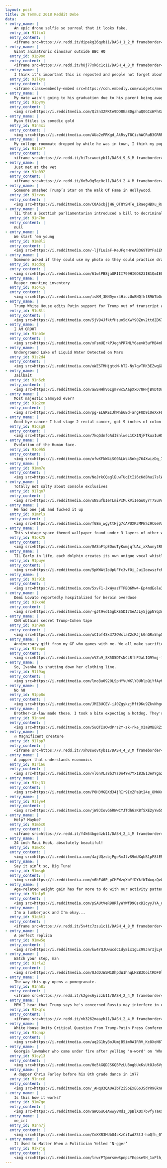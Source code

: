```yaml
---
layout: post
title: 26 Temmuz 2018 Reddit Debe
data:
- entry_name: |
    An epic drone selfie so surreal that it looks fake.
  entry_id: 91lin1
  entry_content: |
    <iframe src=https://v.redd.it/dipakg26qyb11/DASH_1_2_M frameborder=0></iframe>
- entry_name: |
    Giant animatronic dinosaur outside BBC HQ
  entry_id: 91p9oo
  entry_content: |
    <iframe src=https://v.redd.it/h8j77xk6c1c11/DASH_4_8_M frameborder=0></iframe>
- entry_name: |
    I think it’s important this is reposted and people not forget about the bullshit that is your “bought and paid for” news station.
  entry_id: 91lkys
  entry_content: |
    <iframe class=embedly-embed src=https://cdn.embedly.com/widgets/media.html?src=https%3A%2F%2Fwww.youtube.com%2Fembed%2FhWLjYJ4BzvI%3Ffeature%3Doembed&url=http%3A%2F%2Fwww.youtube.com%2Fwatch%3Fv%3DhWLjYJ4BzvI&image=https%3A%2F%2Fi.ytimg.com%2Fvi%2FhWLjYJ4BzvI%2Fhqdefault.jpg&key=522baf40bd3911e08d854040d3dc5c07&type=text%2Fhtml&schema=youtube width=600 height=338 scrolling=no frameborder=0 allow=autoplay; fullscreen allowfullscreen=true></iframe>
- entry_name: |
    My mate wasn't going to his graduation due to his parent being away. So we took a budget graduation photo and stepped in as mum and dad
  entry_id: 91pymy
  entry_content: |
    <img src=https://i.redditmedia.com/QiSn32FKte9DD8Ea8DgahuQ0GCxWFhXa8UVX3mnLD9A.jpg?s=d0d59f65beccba36be0c6ee00545a861 frameborder=0>
- entry_name: |
    Ryan Stiles is comedic gold
  entry_id: 91n4xi
  entry_content: |
    <img src=https://i.redditmedia.com/AUa2eFRKgd_AkRsyT8CizhWCRuB3GRRN6usXCdvtm-o.jpg?s=83c7388745b130be02ee239e927227bb frameborder=0>
- entry_name: |
    My college roommate dropped by while he was in town, I think my pupper remembered her old roomie
  entry_id: 91l5r7
  entry_content: |
    <iframe src=https://v.redd.it/hi7scwueiyb11/DASH_9_6_M frameborder=0></iframe>
- entry_name: |
    Just met at the vet
  entry_id: 91o092
  entry_content: |
    <iframe src=https://v.redd.it/6o5w9g5qc0c11/DASH_2_4_M frameborder=0></iframe>
- entry_name: |
    Someone smashed Trump’s Star on the Walk Of Fame in Hollywood.
  entry_id: 91rvus
  entry_content: |
    <img src=https://i.redditmedia.com/C0A6cbjjH6_QTQYSMTe_1RaegHBXu_RsIVL3lrK6VVQ.jpg?s=23654a89fa0f2603047d3936fe798a49 frameborder=0>
- entry_name: |
    TIL that a Scottish parliamentarian introduced a bill to decriminalize homosexuality in England after his gay brother killed himself. It passed. He wrote another bill to protect badgers. It failed. When asked why the latter didn’t pass, he snorted “There are not many badgers in the House of Lords.”
  entry_id: 91n7bn
  entry_content: |
    null
- entry_name: |
    We start ‘em young
  entry_id: 91m8li
  entry_content: |
    <img src=https://i.redditmedia.com/-ljTLuiaF-KeUFqrHreAB3G9T8YFaiEMLGBTELP0dGk.jpg?s=9181b221f9b9a4b47e04b3c5d69967c6 frameborder=0>
- entry_name: |
    Someone asked if they could use my photo so they could practice drawing action shots and this is the amazing result.
  entry_id: 91qdcg
  entry_content: |
    <img src=https://i.redditmedia.com/61wlPB8jaURIII799HIGOS23IB1QmIE8HxJJlIWKZFY.jpg?s=979278877bd7bc7d34e9f4e5fe6b04b5 frameborder=0>
- entry_name: |
    Reaper counting inventory
  entry_id: 91o41y
  entry_content: |
    <img src=https://i.redditmedia.com/isKM_3KNDymr4HiczUuBNQfkf89W7bGrbJ-t-DVQQbc.gif?fm=jpg&s=9cafc7ab402acdba3d37337cc29ce210 frameborder=0>
- entry_name: |
    Trump White House edits Putin support for Trump out of transcript and video
  entry_id: 91o8lt
  entry_content: |
    <img src=https://i.redditmedia.com/5jV94JfktfHsuo5dXwY90Znv2ttdZBK7lGyG98LuL6s.jpg?s=24472bd242704174756046b62496da0c frameborder=0>
- entry_name: |
    I AM GROOT
  entry_id: 91nb3e
  entry_content: |
    <img src=https://i.redditmedia.com/xFsmUErkPJeghPR7MLY6aevW3ufMB4mkr8nm3rFVIOo.jpg?s=0344ac81a10d97ec11e4d8b1e27e4741 frameborder=0>
- entry_name: |
    Underground Lake of Liquid Water Detected on Mars
  entry_id: 91s2d4
  entry_content: |
    <img src=https://i.redditmedia.com/oWZSTMHjgtcM-hT2-Ny7qvTRK3EZwqGXaZe0XdBdYZQ.jpg?s=6508c842f828b384b39d84258077ab97 frameborder=0>
- entry_name: |
    Jailbait
  entry_id: 91n6zb
  entry_content: |
    <img src=https://i.redditmedia.com/awSHHkV6Igm7wc5AapXxD78HHjBVDtOr3JvsYvYNKv8.jpg?s=d69faa6b1c00d9576bcd0b87808db3db frameborder=0>
- entry_name: |
    Most majestic Samoyed ever?
  entry_id: 91q2xn
  entry_content: |
    <img src=https://i.redditmedia.com/pg-ELGKEIJhMnb6Ed-angFUD9iUeXxFLiXiYkW680_s.jpg?s=06a6ce0d47bfc41e5912aa1b81bc7971 frameborder=0>
- entry_name: |
    Good bye cancer I had stage 2 rectal cancer, got 9 inches of colon removed and near by lymph nodes. 1/10 do not recommend cancer it's a pain in my ass.
  entry_id: 91qsg8
  entry_content: |
    <img src=https://i.redditmedia.com/7kqGdnfoAdIEnlweL1CX1NjFTkuaIuHSQGCt695NfL0.jpg?s=6298cbdfdfc1fc3a660a29bc2e5d7680 frameborder=0>
- entry_name: |
    Evolution of the Human face.
  entry_id: 91o9h5
  entry_content: |
    <img src=https://i.redditmedia.com/ofwXFkW4iSG0ALWs45nkg764XwizDq_7RVlI7-5tu-E.gif?fm=jpg&s=c23b5b5c6371b838934da0c693ef967c frameborder=0>
- entry_name: |
  entry_id: 91mm7e
  entry_content: |
    <img src=https://i.redditmedia.com/NoJrkCQaglEuwTUqItIi6cKdBhui7slW0rgdIclbASw.jpg?s=1a033cd12cfe9cd0f6919e35be26a2cd frameborder=0>
- entry_name: |
    Totally not salty about console exclusives
  entry_id: 91lqn7
  entry_content: |
    <img src=https://i.redditmedia.com/uNSufbIeTLmiPxMukViIeGu0yrT7SuVo72v-FROGJkM.png?s=e71296abef522387687360aaa2672bde frameborder=0>
- entry_name: |
    He had one job and fucked it up
  entry_id: 91mrls
  entry_content: |
    <img src=https://i.redditmedia.com/fG8m_wgyttHjg7cAPUXK3MPWaz9C6eVxliRgnWXsVdc.jpg?s=4a03e416a188aefb1ef0810dc0171f6c frameborder=0>
- entry_name: |
    This vintage space themed wallpaper found under 3 layers of other wallpaper in an old farm house.
  entry_id: 91ok75
  entry_content: |
    <img src=https://i.redditmedia.com/8ASaFtpEOouTyKwmjqfUAc_xXAunytR8npQ51NOTrso.jpg?s=de6915ccddf2289d43e8600d871f1fd2 frameborder=0>
- entry_name: |
    TIL Early in life, each dolphin creates its own unique vocal whistle that gives it an individual identity. Because each whistle is unique, dolphins are able to call to each other by mimicking the whistle of a dolphin they want to communicate with. It's the equivalent of calling each other by name.
  entry_id: 91puye
  entry_content: |
    <img src=https://i.redditmedia.com/5pKWAtIoUpUFfc3vfOi_JuiIoewszfcNltVctR7rtXM.jpg?s=8c262b93df4f7f3d7ef619d63d633626 frameborder=0>
- entry_name: |
  entry_id: 91r91b
  entry_content: |
    <img src=https://i.redditmedia.com/5xvF1-JxWyazTTPBQ6Mw4-Ep4mdEele3n6d3a6miY1A.jpg?s=2bd3bbefd23d1ed5eada12dd804e27e8 frameborder=0>
- entry_name: |
    Demi Lovato reportedly hospitalized for heroin overdose
  entry_id: 91kx4d
  entry_content: |
    <img src=https://i.redditmedia.com/-gJt9vd15gbXE5DI7SeAJLy5jgpNYq3nrG-mr5-Ru_E.jpg?s=fba45a52c37016855b8977163b4ee969 frameborder=0>
- entry_name: |
    CNN obtains secret Trump-Cohen tape
  entry_id: 91n9e9
  entry_content: |
    <img src=https://i.redditmedia.com/uCIof4Sx372QWslaZ2cRJjk0nGRx5hp5px7I2Tji-b4.jpg?s=f1fd2b1fa92c4ebef2210ec37834e01f frameborder=0>
- entry_name: |
    Anniversary gift from my GF who games with me. We all make sacrifices to have this!
  entry_id: 91rwpd
  entry_content: |
    <img src=https://i.redditmedia.com/nVZu9_SX5D5DTsNCLRfhPJaLIG9Ymj-f5Au2jkkT9sQ.jpg?s=c97bba3cae18eaa4a7ae587b160bd849 frameborder=0>
- entry_name: |
    So, Ivanka is shutting down her clothing line.
  entry_id: 91l9ag
  entry_content: |
    <img src=https://i.redditmedia.com/lnoBu0920LSpHYVuWKlY0UhlpQiYfAyMwz3UgZAYwQ0.png?s=005ce48f0459dd5401f1d7a4632b0abf frameborder=0>
- entry_name: |
    No h8
  entry_id: 91pp8o
  entry_content: |
    <img src=https://i.redditmedia.com/JMZ8UCEV-iJ0ZgykzjMft9Ku9ZkvNhgcWQfNMoIn00A.jpg?s=b496d92a3f944c7d49d605727341f0a3 frameborder=0>
- entry_name: |
    Brother-in-law made these. I took a bite expecting a hotdog. They're doughnuts.
  entry_id: 91nnvd
  entry_content: |
    <img src=https://i.redditmedia.com/5uQTIsOwdPrs2Y-zk-rke_XIaBMBERZiJV4Ks6ub_Tk.jpg?s=536db7d1feb4d3aa5fb59feb5adb2f94 frameborder=0>
- entry_name: |
    🔥 Magnificent creature
  entry_id: 91lpp7
  entry_content: |
    <iframe src=https://v.redd.it/7xh0swovtyb11/DASH_4_8_M frameborder=0></iframe>
- entry_name: |
    A pupper that understands economics
  entry_id: 91ri6u
  entry_content: |
    <img src=https://i.redditmedia.com/vlGnVLs8b3Yz0n4Yw7Yx183E13eAYgazwXUF1RvlHa4.jpg?s=d0f81cb2b33d985a4de76b20e3aefe07 frameborder=0>
- entry_name: |
  entry_id: 91kj31
  entry_content: |
    <img src=https://i.redditmedia.com/P0H3MGBXd34jRIr9IxZPaQtI4e_8MWXdORIK4s7S91w.jpg?s=18c7e69f27dd72703285194d3df35177 frameborder=0>
- entry_name: |
  entry_id: 91lye4
  entry_content: |
    <img src=https://i.redditmedia.com/jW9JIovG6RWwCYJTdhGzK8fSXE2yYw5SJab_JSprLbk.jpg?s=f33f7b301b9ca0bf28830bfd9cd16f1c frameborder=0>
- entry_name: |
    Help? Maybe?
  entry_id: 91m5x0
  entry_content: |
    <iframe src=https://v.redd.it/f4k64bge4zb11/DASH_2_4_M frameborder=0></iframe>
- entry_name: |
    24 inch Maui Hook, absolutely beautiful!
  entry_id: 91mxtc
  entry_content: |
    <img src=https://i.redditmedia.com/4ajUQzsbjPgeRmJlvS9mUXqbB1pP8lEMo_tSmFppjrk.jpg?s=328c881f0be6fcb0a72c3d0e6d06ea01 frameborder=0>
- entry_name: |
    Say it ain’t so, Big Tuna!
  entry_id: 91msgh
  entry_content: |
    <img src=https://i.redditmedia.com/v6hE46P_pCHEWzqXbYfDYkfWIWxqzQvOSsaw3-OtJvc.jpg?s=33c1bb617dc6400105b2ee08113c181e frameborder=0>
- entry_name: |
    Age-related weight gain has far more to do with our activity patterns than it does with our metabolism, which barely budges after 30. New research suggests that to achieve better health and reduce your risk of death from any cause, any kind of movement is better than little or none.
  entry_id: 91nlp5
  entry_content: |
    <img src=https://i.redditmedia.com/pSAUtVeR98RlyWYWfD9OsxDIcyyJYA_u1IcB0q4FJfk.jpg?s=5afc46a0f35a9d65d3bc37c720ec183a frameborder=0>
- entry_name: |
    I'm a lumberjack and I'm okay...
  entry_id: 91qkt1
  entry_content: |
    <iframe src=https://v.redd.it/5v4tc7zsu1c11/DASH_4_8_M frameborder=0></iframe>
- entry_name: |
    A perfect replica
  entry_id: 91mw5q
  entry_content: |
    <img src=https://i.redditmedia.com/kw4rQJUwucdC1dy8ix1gLc99JnrIjLy6BHVUOkTq2IE.png?s=bf86d9d14f1f8485ed0a63173ae42eb8 frameborder=0>
- entry_name: |
    Watch your step, man
  entry_id: 91rlw2
  entry_content: |
    <img src=https://i.redditmedia.com/8JdDJW5M1DhpdW1hnqLHZB3OoitRDF0l2O9rTBeYons.jpg?s=580d5d900bd4178be7191c1bbcdfc5dc frameborder=0>
- entry_name: |
    The way this guy opens a pomegranate.
  entry_id: 91nh8i
  entry_content: |
    <iframe src=https://v.redd.it/k2gex6yizzb11/DASH_2_4_M frameborder=0></iframe>
- entry_name: |
    MRW I hear that Trump says he's concerned Russia may interfere in election to help Democrats
  entry_id: 91kqfo
  entry_content: |
    <iframe src=https://v.redd.it/nb3262maayb11/DASH_2_4_M frameborder=0></iframe>
- entry_name: |
    White House Omits Critical Question From Trump-Putin Press Conference Video
  entry_id: 91qnqz
  entry_content: |
    <img src=https://i.redditmedia.com/aq2G1byBoJUmjB5imRAIRRV_Kc8XeN6TK_q_0i73Qbs.jpg?s=e84d55c71643e4dcebf1b3149ff8343f frameborder=0>
- entry_name: |
    Georgia lawmaker who came under fire after yelling 'n-word' on 'Who Is America?' says he'll quit
  entry_id: 91oy13
  entry_content: |
    <img src=https://i.redditmedia.com/0e5kGQDJSKQBPzLU8ogbUxKsUtOJo6VyF5E_QEr_iKE.jpg?s=e06b4aa48cad0bd1194de90a1502517c frameborder=0>
- entry_name: |
    A dapper Chris Farley before his 8th grade dance in 1977
  entry_id: 91ncc8
  entry_content: |
    <img src=https://i.redditmedia.com/_AHqU3QAUAIbT2iSoExEGoJSdrR9GknH1CTz3u6Ow-g.jpg?s=b84cc7882b97565d5db3fe956dbf1b24 frameborder=0>
- entry_name: |
    Is this how it works?
  entry_id: 91m7go
  entry_content: |
    <img src=https://i.redditmedia.com/aWQGuCeAwwy8Wd1_3pBlXQx7bvfyTaKxkhEikP8fXEA.png?s=fc02cbc59ea7a1fda0028d4d4238eebd frameborder=0>
- entry_name: |
    me_irl
  entry_id: 91nn7j
  entry_content: |
    <img src=https://i.redditmedia.com/CmXXB3HUbO4cKzCiIwdZ3tJ-hoQfh_0TLLTt4iQP2RM.jpg?s=32c911ea489d1f20ca7a679c4faa8f82 frameborder=0>
- entry_name: |
    It Used to Matter When a Politician Yelled ‘N-gger’
  entry_id: 91krjg
  entry_content: |
    <img src=https://i.redditmedia.com/lrwrPTpmrsmwSpnpLYEqose9H_1xPlh_niDtaiZ7xx8.jpg?s=53467c29e636f3ed0bb28c55d44b3c5e frameborder=0>
---
```

